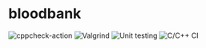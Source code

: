 # bloodbank
![cppcheck-action](https://github.com/105051/virtualmedical/workflows/cppcheck-action/badge.svg)
![Valgrind](https://github.com/105051/PatientAnalysis/workflows/Valgrind/badge.svg)
![Unit testing](https://github.com/105051/PatientAnalysis/workflows/Unit%20testing/badge.svg)
![C/C++ CI](https://github.com/105051/PatientAnalysis/workflows/C/C++%20CI/badge.svg)
